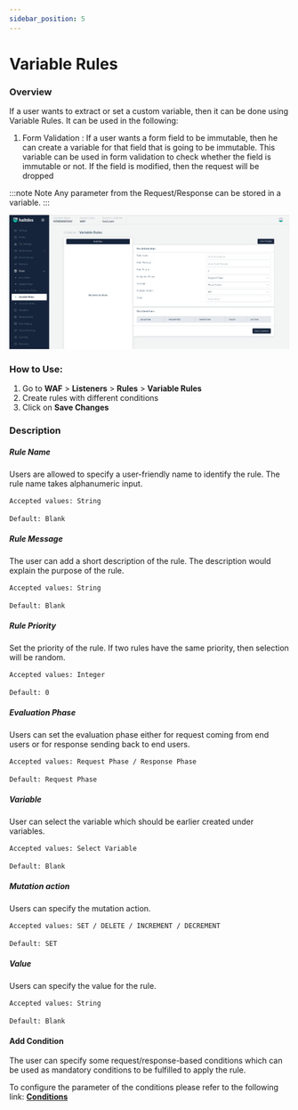 ```yaml
---
sidebar_position: 5
---
```


# Variable Rules

### Overview
If a user wants to extract or set a custom variable, then it can be done using Variable Rules. It can be used in the following:

1. Form Validation : If a user wants a form field to be immutable, then he can create a variable for that field that is going to be immutable. This variable can be used in form validation to check whether the field is immutable or not. If the field is modified, then the request will be dropped

:::note Note
Any parameter from the Request/Response can be stored in a variable.
:::

![variable rule](/img/waf/v7/docs/variablerule.png)

### How to Use:
1. Go to **WAF** > **Listeners** > **Rules** > **Variable Rules**
2. Create rules with different conditions
3. Click on **Save Changes**

### Description
##### **Rule Name** 

Users are allowed to specify a user-friendly name to identify the rule. The rule name takes alphanumeric input.

    Accepted values: String

    Default: Blank  

##### **Rule Message** 

The user can add a short description of the rule. The description would explain the purpose of the rule.

    Accepted values: String

    Default: Blank  

##### **Rule Priority**

Set the priority of the rule. If two rules have the same priority, then selection will be random.

    Accepted values: Integer

    Default: 0  

##### **Evaluation Phase**

Users can set the evaluation phase either for request coming from end users or for response sending back to end users.

    Accepted values: Request Phase / Response Phase

    Default: Request Phase  

##### **Variable**

User can select the variable which should be earlier created under variables.

    Accepted values: Select Variable

    Default: Blank

##### **Mutation action**

Users can specify the mutation action.

    Accepted values: SET / DELETE / INCREMENT / DECREMENT

    Default: SET

##### **Value**

Users can specify the value for the rule.

    Accepted values: String

    Default: Blank  


#### **Add Condition**

The user can specify some request/response-based conditions which can be used as mandatory conditions to be fulfilled to apply the rule.

To configure the parameter of the conditions please refer to the following link: [**Conditions**](/enterprise/waf/listener/rules/ruleCond)
